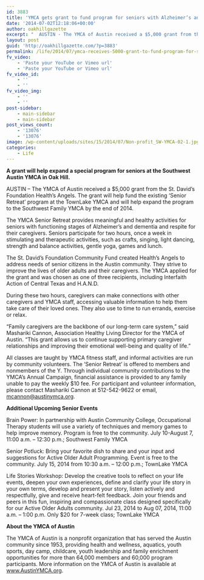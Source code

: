 ```yaml
---
id: 3883
title: 'YMCA gets grant to fund program for seniors with Alzheimer’s and dementia'
date: '2014-07-02T12:18:06+00:00'
author: oakhillgazette
excerpt: "  AUSTIN - The YMCA of Austin received a $5,000 grant from the St. David’s Foundation Health’s Angels. The grant will help fund the existing ‘Senior Retreat’ program at the TownLake YMCA and will help expand the program to the Southwest Family YMCA in Oak Hill by the end of 2014.\n\n   The YMCA Senior Retreat provides meaningful and healthy activities for seniors with functioning stages of Alzheimer’s and dementia and respite for their caregivers. Seniors participate for two hours, once a week in stimulating and therapeutic activities, such as crafts, singing, light dancing, strength and balance activities, gentle yoga, games and lunch.\n\n   The St. David’s Foundation Community Fund created Health’s Angels to address needs of senior citizens in the Austin community. They strive to improve the lives of older adults and their caregivers. The YMCA applied for the grant and was chosen as one of three recipients, including Interfaith Action of Central Texas and H.A.N.D."
layout: post
guid: 'http://oakhillgazette.com/?p=3883'
permalink: /life/2014/07/ymca-receives-5000-grant-to-fund-program-for-seniors-with-alzheimers-and-dementia/
fv_video:
    - 'Paste your YouTube or Vimeo url'
    - 'Paste your YouTube or Vimeo url'
fv_video_id:
    - ''
    - ''
fv_video_img:
    - ''
    - ''
post-sidebar:
    - main-sidebar
    - main-sidebar
post_views_count:
    - '13076'
    - '13076'
image: /wp-content/uploads/sites/15/2014/07/Non-profit_SW-YMCA-02-1.jpg
categories:
    - Life
---
```


**A grant will help expand a special program for seniors at the Southwest Austin YMCA in Oak Hill.**

AUSTIN – The YMCA of Austin received a $5,000 grant from the St. David’s Foundation Health’s Angels. The grant will help fund the existing ‘Senior Retreat’ program at the TownLake YMCA and will help expand the program to the Southwest Family YMCA by the end of 2014.

The YMCA Senior Retreat provides meaningful and healthy activities for seniors with functioning stages of Alzheimer’s and dementia and respite for their caregivers. Seniors participate for two hours, once a week in stimulating and therapeutic activities, such as crafts, singing, light dancing, strength and balance activities, gentle yoga, games and lunch.

The St. David’s Foundation Community Fund created Health’s Angels to address needs of senior citizens in the Austin community. They strive to improve the lives of older adults and their caregivers. The YMCA applied for the grant and was chosen as one of three recipients, including Interfaith Action of Central Texas and H.A.N.D.

During these two hours, caregivers can make connections with other caregivers and YMCA staff, accessing valuable information to help them take care of their loved ones. They also use to time to run errands, exercise or relax.

“Family caregivers are the backbone of our long-term care system,” said Mashariki Cannon, Association Healthy Living Director for the YMCA of Austin. “This grant allows us to continue supporting primary caregiver relationships and improving their emotional well-being and quality of life.”

All classes are taught by YMCA fitness staff, and informal activities are run by community volunteers. The ‘Senior Retreat’ is offered to members and nonmembers of the Y. Through individual community contributions to the YMCA’s Annual Campaign, financial assistance is provided to any family unable to pay the weekly $10 fee. For participant and volunteer information, please contact Mashariki Cannon at 512-542-9622 or email, mcannon@austinymca.org.

**Additional Upcoming Senior Events**

Brain Power: In partnership with Austin Community College, Occupational Therapy students will use a variety of techniques and memory games to help improve memory. Program is free to the community. July 10-August 7, 11:00 a.m. – 12:30 p.m.; Southwest Family YMCA

Senior Potluck: Bring your favorite dish to share and your input and suggestions for Active Older Adult Programming. Event is free to the community. July 15, 2014 from 10:30 a.m. – 12:00 p.m.; TownLake YMCA

Life Stories Workshop: Develop the creative tools to reflect on your life events, deepen your own experiences, define and clarify your life story in your own terms, develop and present your story, listen actively and respectfully, give and receive heart-felt feedback. Join your friends and peers in this fun, inspiring and compassionate class designed specifically for our Active Older Adults community. Jul 23, 2014 to Aug 07, 2014, 11:00 a.m. – 1:00 p.m. Only $20 for 7-week class; TownLake YMCA

**About the YMCA of Austin**

The YMCA of Austin is a nonprofit organization that has served the Austin community since 1953, providing health and wellness, aquatics, youth sports, day camp, childcare, youth leadership and family enrichment opportunities for more than 64,000 members and 60,000 program participants. More information on the YMCA of Austin is available at www.AustinYMCA.org.